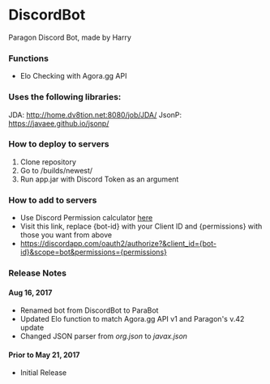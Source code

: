 # DiscordBot
Paragon Discord Bot, made by Harry 

### Functions
- Elo Checking with Agora.gg API

### Uses the following libraries:
JDA: http://home.dv8tion.net:8080/job/JDA/
JsonP: https://javaee.github.io/jsonp/

### How to deploy to servers
1. Clone repository
2. Go to /builds/newest/
3. Run app.jar with Discord Token as an argument

### How to add to servers
- Use Discord Permission calculator [here](https://discordapi.com/permissions.html)
- Visit this link, replace {bot-id} with your Client ID and {permissions} with those you want from above
- https://discordapp.com/oauth2/authorize?&client_id={bot-id}&scope=bot&permissions={permissions}

### Release Notes

#### Aug 16, 2017
- Renamed bot from DiscordBot to ParaBot
- Updated Elo function to match Agora.gg API v1 and Paragon's v.42 update
- Changed JSON parser from *org.json* to *javax.json*

#### Prior to May 21, 2017
- Initial Release
